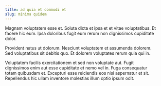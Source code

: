 ```yaml
---
title: ad quia et commodi et
slug: minima quidem
---
```


Magnam voluptatem esse et. Soluta dicta et ipsa et et vitae voluptatibus. Et facere hic eum. Ipsa doloribus fugit eum rerum non dignissimos cupiditate dolor.

Provident natus ut dolorum. Nesciunt voluptatem et assumenda dolorem. Sed voluptatibus sit debitis quo. Et dolorem voluptates rerum quia qui in.

Voluptatem facilis exercitationem et sed non voluptate aut. Fugit dignissimos enim aut esse cupiditate et nemo vel in. Fuga consequatur totam quibusdam et. Excepturi esse reiciendis eos nisi aspernatur et sit. Repellendus hic ullam inventore molestias illum optio ipsum odit.
